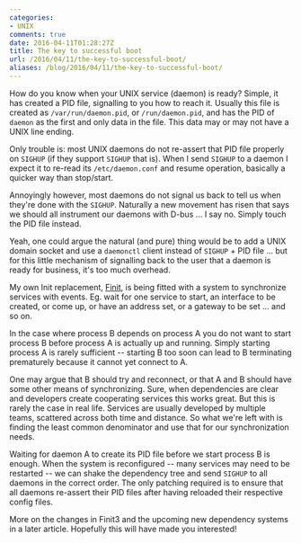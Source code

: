 ```yaml
---
categories:
- UNIX
comments: true
date: 2016-04-11T01:28:27Z
title: The key to successful boot
url: /2016/04/11/the-key-to-successful-boot/
aliases: /blog/2016/04/11/the-key-to-successful-boot/
---
```


How do you know when your UNIX service (daemon) is ready?  Simple, it
has created a PID file, signalling to you how to reach it.  Usually this
file is created as `/var/run/daemon.pid`, or `/run/daemon.pid`, and has
the PID of `daemon` as the first and only data in the file.  This data
may or may not have a UNIX line ending.

Only trouble is: most UNIX daemons do not re-assert that PID file
properly on `SIGHUP` (if they support `SIGHUP` that is).  When I send
`SIGHUP` to a daemon I expect it to re-read its `/etc/daemon.conf` and
resume operation, basically a quicker way than stop/start.

Annoyingly however, most daemons do not signal us back to tell us when
they're done with the `SIGHUP`.  Naturally a new movement has risen that
says we should all instrument our daemons with D-bus ... I say no.
Simply touch the PID file instead.

<!--more-->

Yeah, one could argue the natural (and pure) thing would be to add a
UNIX domain socket and use a `daemonctl` client instead of `SIGHUP` +
PID file ... but for this little mechanism of signalling back to the
user that a daemon is ready for business, it's too much overhead.

My own Init replacement, [Finit](/finit.html), is being fitted with a
system to synchronize services with events.  Eg. wait for one service to
start, an interface to be created, or come up, or have an address set,
or a gateway to be set ... and so on.

In the case where process B depends on process A you do not want to
start process B before process A is actually up and running.  Simply
starting process A is rarely sufficient -- starting B too soon can
lead to B terminating prematurely because it cannot yet connect to A.

One may argue that B should try and reconnect, or that A and B should
have some other means of synchronizing.  Sure, when dependencies are
clear and developers create cooperating services this works great.  But
this is rarely the case in real life.  Services are usually developed by
multiple teams, scattered across both time and distance.  So what we're
left with is finding the least common denominator and use that for our
synchronization needs.

Waiting for daemon A to create its PID file before we start process B is
enough.  When the system is reconfigured -- many services may need to be
restarted -- we can shake the dependency tree and send `SIGHUP` to all
daemons in the correct order.  The only patching required is to ensure
that all daemons re-assert their PID files after having reloaded their
respective config files.

More on the changes in Finit3 and the upcoming new dependency systems
in a later article.  Hopefully this will have made you interested!


